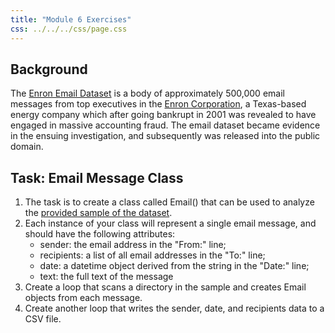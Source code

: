 ```yaml
---
title: "Module 6 Exercises"
css: ../../../css/page.css
---
```


## Background

The [Enron Email Dataset](https://www.cs.cmu.edu/~./enron/) is a body of approximately 500,000 email messages from top executives in the [Enron Corporation](https://en.wikipedia.org/wiki/Enron), a Texas-based energy company which after going bankrupt in 2001 was revealed to have engaged in massive accounting fraud. The email dataset became evidence in the ensuing investigation, and subsequently was released into the public domain.

## Task: Email Message Class

1. The task is to create a class called Email() that can be used to analyze the  [provided sample of the dataset](../../module05/enron-sample.zip).
2. Each instance of your class will represent a single email message, and should have the following attributes:
    - sender: the email address in the "From:" line;
    - recipients: a list of all email addresses in the "To:" line;
    - date: a datetime object derived from the string in the "Date:" line;
    - text: the full text of the message
3. Create a loop that scans a directory in the sample and creates Email objects from each message.
4. Create another loop that writes the sender, date, and recipients data to a CSV file.
